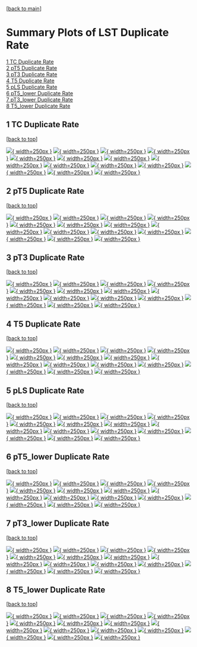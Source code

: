 [[back to main](./)]

# <a name="top"></a> Summary Plots of LST Duplicate Rate

[1 TC Duplicate Rate](#1)<br/>[2 pT5 Duplicate Rate](#2)<br/>[3 pT3 Duplicate Rate](#3)<br/>[4 T5 Duplicate Rate](#4)<br/>[5 pLS Duplicate Rate](#5)<br/>[6 pT5_lower Duplicate Rate](#6)<br/>[7 pT3_lower Duplicate Rate](#7)<br/>[8 T5_lower Duplicate Rate](#8)<br/>



## <a name="1"></a> 1 TC Duplicate Rate

 [[back to top](#top)]

[![](../mtv/var/TC_duplrate_pt.png){ width=250px }](TC_duplrate_pt.html)
[![](../mtv/var/TC_duplrate_ptzoom.png){ width=250px }](TC_duplrate_ptzoom.html)
[![](../mtv/var/TC_duplrate_ptlow.png){ width=250px }](TC_duplrate_ptlow.html)
[![](../mtv/var/TC_duplrate_ptlowzoom.png){ width=250px }](TC_duplrate_ptlowzoom.html)
[![](../mtv/var/TC_duplrate_ptmtv.png){ width=250px }](TC_duplrate_ptmtv.html)
[![](../mtv/var/TC_duplrate_ptmtvzoom.png){ width=250px }](TC_duplrate_ptmtvzoom.html)
[![](../mtv/var/TC_duplrate_eta.png){ width=250px }](TC_duplrate_eta.html)
[![](../mtv/var/TC_duplrate_etazoom.png){ width=250px }](TC_duplrate_etazoom.html)
[![](../mtv/var/TC_duplrate_etacoarse.png){ width=250px }](TC_duplrate_etacoarse.html)
[![](../mtv/var/TC_duplrate_etacoarsezoom.png){ width=250px }](TC_duplrate_etacoarsezoom.html)
[![](../mtv/var/TC_duplrate_phi.png){ width=250px }](TC_duplrate_phi.html)
[![](../mtv/var/TC_duplrate_phizoom.png){ width=250px }](TC_duplrate_phizoom.html)
[![](../mtv/var/TC_duplrate_phicoarse.png){ width=250px }](TC_duplrate_phicoarse.html)
[![](../mtv/var/TC_duplrate_phicoarsezoom.png){ width=250px }](TC_duplrate_phicoarsezoom.html)


## <a name="2"></a> 2 pT5 Duplicate Rate

 [[back to top](#top)]

[![](../mtv/var/pT5_duplrate_pt.png){ width=250px }](pT5_duplrate_pt.html)
[![](../mtv/var/pT5_duplrate_ptzoom.png){ width=250px }](pT5_duplrate_ptzoom.html)
[![](../mtv/var/pT5_duplrate_ptlow.png){ width=250px }](pT5_duplrate_ptlow.html)
[![](../mtv/var/pT5_duplrate_ptlowzoom.png){ width=250px }](pT5_duplrate_ptlowzoom.html)
[![](../mtv/var/pT5_duplrate_ptmtv.png){ width=250px }](pT5_duplrate_ptmtv.html)
[![](../mtv/var/pT5_duplrate_ptmtvzoom.png){ width=250px }](pT5_duplrate_ptmtvzoom.html)
[![](../mtv/var/pT5_duplrate_eta.png){ width=250px }](pT5_duplrate_eta.html)
[![](../mtv/var/pT5_duplrate_etazoom.png){ width=250px }](pT5_duplrate_etazoom.html)
[![](../mtv/var/pT5_duplrate_etacoarse.png){ width=250px }](pT5_duplrate_etacoarse.html)
[![](../mtv/var/pT5_duplrate_etacoarsezoom.png){ width=250px }](pT5_duplrate_etacoarsezoom.html)
[![](../mtv/var/pT5_duplrate_phi.png){ width=250px }](pT5_duplrate_phi.html)
[![](../mtv/var/pT5_duplrate_phizoom.png){ width=250px }](pT5_duplrate_phizoom.html)
[![](../mtv/var/pT5_duplrate_phicoarse.png){ width=250px }](pT5_duplrate_phicoarse.html)
[![](../mtv/var/pT5_duplrate_phicoarsezoom.png){ width=250px }](pT5_duplrate_phicoarsezoom.html)


## <a name="3"></a> 3 pT3 Duplicate Rate

 [[back to top](#top)]

[![](../mtv/var/pT3_duplrate_pt.png){ width=250px }](pT3_duplrate_pt.html)
[![](../mtv/var/pT3_duplrate_ptzoom.png){ width=250px }](pT3_duplrate_ptzoom.html)
[![](../mtv/var/pT3_duplrate_ptlow.png){ width=250px }](pT3_duplrate_ptlow.html)
[![](../mtv/var/pT3_duplrate_ptlowzoom.png){ width=250px }](pT3_duplrate_ptlowzoom.html)
[![](../mtv/var/pT3_duplrate_ptmtv.png){ width=250px }](pT3_duplrate_ptmtv.html)
[![](../mtv/var/pT3_duplrate_ptmtvzoom.png){ width=250px }](pT3_duplrate_ptmtvzoom.html)
[![](../mtv/var/pT3_duplrate_eta.png){ width=250px }](pT3_duplrate_eta.html)
[![](../mtv/var/pT3_duplrate_etazoom.png){ width=250px }](pT3_duplrate_etazoom.html)
[![](../mtv/var/pT3_duplrate_etacoarse.png){ width=250px }](pT3_duplrate_etacoarse.html)
[![](../mtv/var/pT3_duplrate_etacoarsezoom.png){ width=250px }](pT3_duplrate_etacoarsezoom.html)
[![](../mtv/var/pT3_duplrate_phi.png){ width=250px }](pT3_duplrate_phi.html)
[![](../mtv/var/pT3_duplrate_phizoom.png){ width=250px }](pT3_duplrate_phizoom.html)
[![](../mtv/var/pT3_duplrate_phicoarse.png){ width=250px }](pT3_duplrate_phicoarse.html)
[![](../mtv/var/pT3_duplrate_phicoarsezoom.png){ width=250px }](pT3_duplrate_phicoarsezoom.html)


## <a name="4"></a> 4 T5 Duplicate Rate

 [[back to top](#top)]

[![](../mtv/var/T5_duplrate_pt.png){ width=250px }](T5_duplrate_pt.html)
[![](../mtv/var/T5_duplrate_ptzoom.png){ width=250px }](T5_duplrate_ptzoom.html)
[![](../mtv/var/T5_duplrate_ptlow.png){ width=250px }](T5_duplrate_ptlow.html)
[![](../mtv/var/T5_duplrate_ptlowzoom.png){ width=250px }](T5_duplrate_ptlowzoom.html)
[![](../mtv/var/T5_duplrate_ptmtv.png){ width=250px }](T5_duplrate_ptmtv.html)
[![](../mtv/var/T5_duplrate_ptmtvzoom.png){ width=250px }](T5_duplrate_ptmtvzoom.html)
[![](../mtv/var/T5_duplrate_eta.png){ width=250px }](T5_duplrate_eta.html)
[![](../mtv/var/T5_duplrate_etazoom.png){ width=250px }](T5_duplrate_etazoom.html)
[![](../mtv/var/T5_duplrate_etacoarse.png){ width=250px }](T5_duplrate_etacoarse.html)
[![](../mtv/var/T5_duplrate_etacoarsezoom.png){ width=250px }](T5_duplrate_etacoarsezoom.html)
[![](../mtv/var/T5_duplrate_phi.png){ width=250px }](T5_duplrate_phi.html)
[![](../mtv/var/T5_duplrate_phizoom.png){ width=250px }](T5_duplrate_phizoom.html)
[![](../mtv/var/T5_duplrate_phicoarse.png){ width=250px }](T5_duplrate_phicoarse.html)
[![](../mtv/var/T5_duplrate_phicoarsezoom.png){ width=250px }](T5_duplrate_phicoarsezoom.html)


## <a name="5"></a> 5 pLS Duplicate Rate

 [[back to top](#top)]

[![](../mtv/var/pLS_duplrate_pt.png){ width=250px }](pLS_duplrate_pt.html)
[![](../mtv/var/pLS_duplrate_ptzoom.png){ width=250px }](pLS_duplrate_ptzoom.html)
[![](../mtv/var/pLS_duplrate_ptlow.png){ width=250px }](pLS_duplrate_ptlow.html)
[![](../mtv/var/pLS_duplrate_ptlowzoom.png){ width=250px }](pLS_duplrate_ptlowzoom.html)
[![](../mtv/var/pLS_duplrate_ptmtv.png){ width=250px }](pLS_duplrate_ptmtv.html)
[![](../mtv/var/pLS_duplrate_ptmtvzoom.png){ width=250px }](pLS_duplrate_ptmtvzoom.html)
[![](../mtv/var/pLS_duplrate_eta.png){ width=250px }](pLS_duplrate_eta.html)
[![](../mtv/var/pLS_duplrate_etazoom.png){ width=250px }](pLS_duplrate_etazoom.html)
[![](../mtv/var/pLS_duplrate_etacoarse.png){ width=250px }](pLS_duplrate_etacoarse.html)
[![](../mtv/var/pLS_duplrate_etacoarsezoom.png){ width=250px }](pLS_duplrate_etacoarsezoom.html)
[![](../mtv/var/pLS_duplrate_phi.png){ width=250px }](pLS_duplrate_phi.html)
[![](../mtv/var/pLS_duplrate_phizoom.png){ width=250px }](pLS_duplrate_phizoom.html)
[![](../mtv/var/pLS_duplrate_phicoarse.png){ width=250px }](pLS_duplrate_phicoarse.html)
[![](../mtv/var/pLS_duplrate_phicoarsezoom.png){ width=250px }](pLS_duplrate_phicoarsezoom.html)


## <a name="6"></a> 6 pT5_lower Duplicate Rate

 [[back to top](#top)]

[![](../mtv/var/pT5_lower_duplrate_pt.png){ width=250px }](pT5_lower_duplrate_pt.html)
[![](../mtv/var/pT5_lower_duplrate_ptzoom.png){ width=250px }](pT5_lower_duplrate_ptzoom.html)
[![](../mtv/var/pT5_lower_duplrate_ptlow.png){ width=250px }](pT5_lower_duplrate_ptlow.html)
[![](../mtv/var/pT5_lower_duplrate_ptlowzoom.png){ width=250px }](pT5_lower_duplrate_ptlowzoom.html)
[![](../mtv/var/pT5_lower_duplrate_ptmtv.png){ width=250px }](pT5_lower_duplrate_ptmtv.html)
[![](../mtv/var/pT5_lower_duplrate_ptmtvzoom.png){ width=250px }](pT5_lower_duplrate_ptmtvzoom.html)
[![](../mtv/var/pT5_lower_duplrate_eta.png){ width=250px }](pT5_lower_duplrate_eta.html)
[![](../mtv/var/pT5_lower_duplrate_etazoom.png){ width=250px }](pT5_lower_duplrate_etazoom.html)
[![](../mtv/var/pT5_lower_duplrate_etacoarse.png){ width=250px }](pT5_lower_duplrate_etacoarse.html)
[![](../mtv/var/pT5_lower_duplrate_etacoarsezoom.png){ width=250px }](pT5_lower_duplrate_etacoarsezoom.html)
[![](../mtv/var/pT5_lower_duplrate_phi.png){ width=250px }](pT5_lower_duplrate_phi.html)
[![](../mtv/var/pT5_lower_duplrate_phizoom.png){ width=250px }](pT5_lower_duplrate_phizoom.html)
[![](../mtv/var/pT5_lower_duplrate_phicoarse.png){ width=250px }](pT5_lower_duplrate_phicoarse.html)
[![](../mtv/var/pT5_lower_duplrate_phicoarsezoom.png){ width=250px }](pT5_lower_duplrate_phicoarsezoom.html)


## <a name="7"></a> 7 pT3_lower Duplicate Rate

 [[back to top](#top)]

[![](../mtv/var/pT3_lower_duplrate_pt.png){ width=250px }](pT3_lower_duplrate_pt.html)
[![](../mtv/var/pT3_lower_duplrate_ptzoom.png){ width=250px }](pT3_lower_duplrate_ptzoom.html)
[![](../mtv/var/pT3_lower_duplrate_ptlow.png){ width=250px }](pT3_lower_duplrate_ptlow.html)
[![](../mtv/var/pT3_lower_duplrate_ptlowzoom.png){ width=250px }](pT3_lower_duplrate_ptlowzoom.html)
[![](../mtv/var/pT3_lower_duplrate_ptmtv.png){ width=250px }](pT3_lower_duplrate_ptmtv.html)
[![](../mtv/var/pT3_lower_duplrate_ptmtvzoom.png){ width=250px }](pT3_lower_duplrate_ptmtvzoom.html)
[![](../mtv/var/pT3_lower_duplrate_eta.png){ width=250px }](pT3_lower_duplrate_eta.html)
[![](../mtv/var/pT3_lower_duplrate_etazoom.png){ width=250px }](pT3_lower_duplrate_etazoom.html)
[![](../mtv/var/pT3_lower_duplrate_etacoarse.png){ width=250px }](pT3_lower_duplrate_etacoarse.html)
[![](../mtv/var/pT3_lower_duplrate_etacoarsezoom.png){ width=250px }](pT3_lower_duplrate_etacoarsezoom.html)
[![](../mtv/var/pT3_lower_duplrate_phi.png){ width=250px }](pT3_lower_duplrate_phi.html)
[![](../mtv/var/pT3_lower_duplrate_phizoom.png){ width=250px }](pT3_lower_duplrate_phizoom.html)
[![](../mtv/var/pT3_lower_duplrate_phicoarse.png){ width=250px }](pT3_lower_duplrate_phicoarse.html)
[![](../mtv/var/pT3_lower_duplrate_phicoarsezoom.png){ width=250px }](pT3_lower_duplrate_phicoarsezoom.html)


## <a name="8"></a> 8 T5_lower Duplicate Rate

 [[back to top](#top)]

[![](../mtv/var/T5_lower_duplrate_pt.png){ width=250px }](T5_lower_duplrate_pt.html)
[![](../mtv/var/T5_lower_duplrate_ptzoom.png){ width=250px }](T5_lower_duplrate_ptzoom.html)
[![](../mtv/var/T5_lower_duplrate_ptlow.png){ width=250px }](T5_lower_duplrate_ptlow.html)
[![](../mtv/var/T5_lower_duplrate_ptlowzoom.png){ width=250px }](T5_lower_duplrate_ptlowzoom.html)
[![](../mtv/var/T5_lower_duplrate_ptmtv.png){ width=250px }](T5_lower_duplrate_ptmtv.html)
[![](../mtv/var/T5_lower_duplrate_ptmtvzoom.png){ width=250px }](T5_lower_duplrate_ptmtvzoom.html)
[![](../mtv/var/T5_lower_duplrate_eta.png){ width=250px }](T5_lower_duplrate_eta.html)
[![](../mtv/var/T5_lower_duplrate_etazoom.png){ width=250px }](T5_lower_duplrate_etazoom.html)
[![](../mtv/var/T5_lower_duplrate_etacoarse.png){ width=250px }](T5_lower_duplrate_etacoarse.html)
[![](../mtv/var/T5_lower_duplrate_etacoarsezoom.png){ width=250px }](T5_lower_duplrate_etacoarsezoom.html)
[![](../mtv/var/T5_lower_duplrate_phi.png){ width=250px }](T5_lower_duplrate_phi.html)
[![](../mtv/var/T5_lower_duplrate_phizoom.png){ width=250px }](T5_lower_duplrate_phizoom.html)
[![](../mtv/var/T5_lower_duplrate_phicoarse.png){ width=250px }](T5_lower_duplrate_phicoarse.html)
[![](../mtv/var/T5_lower_duplrate_phicoarsezoom.png){ width=250px }](T5_lower_duplrate_phicoarsezoom.html)

